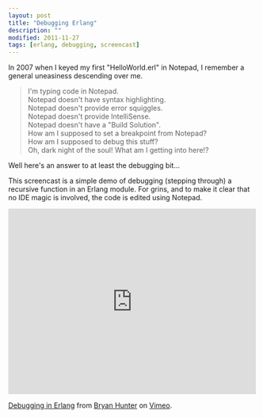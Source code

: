 ```yaml
---
layout: post
title: "Debugging Erlang"
description: ""
modified: 2011-11-27
tags: [erlang, debugging, screencast]
---
```


In 2007 when I keyed my first "HelloWorld.erl" in Notepad, I remember a general uneasiness descending over me.

> I'm typing code in Notepad.  
> Notepad doesn't have syntax highlighting.  
> Notepad doesn't provide error squiggles.  
> Notepad doesn't provide IntelliSense.  
> Notepad doesn't have a "Build Solution".  
> How am I supposed to set a breakpoint from Notepad?  
> How am I supposed to debug this stuff?  
> Oh, dark night of the soul! What am I getting into here!?  

Well here's an answer to at least the debugging bit...

This screencast is a simple demo of debugging (stepping through) a recursive function in an Erlang module. For grins, and to make it clear that no IDE magic is involved, the code is edited using Notepad.

<iframe src="https://player.vimeo.com/video/32724400?title=0&amp;portrait=0" width="500" height="375" frameborder="0" webkitallowfullscreen mozallowfullscreen allowfullscreen></iframe> <p><a href="https://vimeo.com/32724400">Debugging in Erlang</a> from <a href="https://vimeo.com/user2962223">Bryan Hunter</a> on <a href="https://vimeo.com">Vimeo</a>.</p>